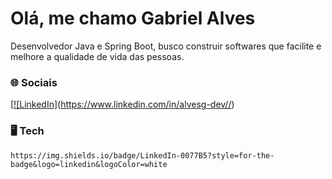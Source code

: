 
# Olá, me chamo Gabriel Alves

Desenvolvedor Java e Spring Boot, busco construir softwares que facilite e melhore a qualidade de vida das pessoas. 

### 🌐 Sociais
[[![LinkedIn]](https://img.shields.io/badge/LinkedIn-0077B5?style=for-the-badge&logo=linkedin&logoColor=white)(https://www.linkedin.com/in/alvesg-dev//)



### 🖥️ Tech
	https://img.shields.io/badge/LinkedIn-0077B5?style=for-the-badge&logo=linkedin&logoColor=white

